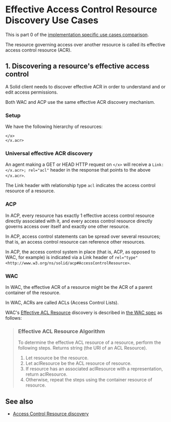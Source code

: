 # Effective Access Control Resource Discovery Use Cases

This is part 0 of the [implementation specific use cases comparison](./use-cases.md).

The resource governing access over another resource is called its effective access control resource (ACR).

## 1. Discovering a resource's effective access control

A Solid client needs to discover effective ACR in order to understand and or edit access permissions.

Both WAC and ACP use the same effective ACR discovery mechanism.

### Setup

We have the following hierarchy of resources:

```
</x>
</x.acr>
```

### Universal effective ACR discovery

An agent making a GET or HEAD HTTP request on `</x>` will receive a `Link: </x.acr>; rel="acl"` header in the response that points to the above `</x.acr>`.

The Link header with relationship type `acl` indicates the access control resource of a resource.

### ACP

In ACP, every resource has exactly 1 effective access control resource directly associated with it, and every access control resource directly governs access over itself and exactly one other resource.

In ACP, access control statements can be spread over several resources; that is, an access control resource can reference other resources.

In ACP, the access control system in place (that is, ACP, as opposed to WAC, for example) is indicated via a Link header of `rel="type"` `<http://www.w3.org/ns/solid/acp#AccessControlResource>`.

### WAC

In WAC, the effective ACR of a resource might be the ACR of a parent container of the resource.

In WAC, ACRs are called ACLs (Access Control Lists).

WAC's [Effective ACL Resource](https://solid.github.io/web-access-control-spec/#effective-acl-resource) discovery is described in [the WAC spec](https://solid.github.io/web-access-control-spec/) as follows:

> ### Effective ACL Resource Algorithm
> To determine the effective ACL resource of a resource, perform the following steps. Returns string (the URI of an ACL Resource).
>
> 1. Let resource be the resource.
> 2. Let aclResource be the ACL resource of resource.
> 3. If resource has an associated aclResource with a representation, return aclResource.
> 4. Otherwise, repeat the steps using the container resource of resource.



## See also

- [Access Control Resource discovery](https://github.com/solid/authorization-panel/issues/228)
